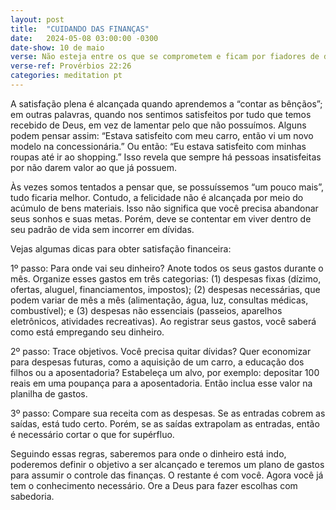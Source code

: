 ```yaml
---
layout: post
title:  "CUIDANDO DAS FINANÇAS"
date:   2024-05-08 03:00:00 -0300
date-show: 10 de maio
verse: Não esteja entre os que se comprometem e ficam por fiadores de dívidas.
verse-ref: Provérbios 22:26
categories: meditation pt
---
```


A satisfação plena é alcançada quando aprendemos a “contar as bênçãos”; em outras palavras, quando nos sentimos satisfeitos por tudo que temos recebido de Deus, em vez de lamentar pelo que não possuímos. Alguns podem pensar assim: “Estava satisfeito com meu carro, então vi um novo modelo na concessionária.” Ou então: “Eu estava satisfeito com minhas roupas até ir ao shopping.” Isso revela que sempre há pessoas insatisfeitas por não darem valor ao que já possuem.

Às vezes somos tentados a pensar que, se possuíssemos “um pouco mais”, tudo ficaria melhor. Contudo, a felicidade não é alcançada por meio do acúmulo de bens materiais. Isso não significa que você precisa abandonar seus sonhos e suas metas. Porém, deve se contentar em viver dentro de seu padrão de vida sem incorrer em dívidas.

Vejas algumas dicas para obter satisfação financeira:

1º passo: Para onde vai seu dinheiro? Anote todos os seus gastos durante o mês. Organize esses gastos em três categorias: (1) despesas fixas (dízimo, ofertas, aluguel, financiamentos, impostos); (2) despesas necessárias, que podem variar de mês a mês (alimentação, água, luz, consultas médicas, combustível); e (3) despesas não essenciais (passeios, aparelhos eletrônicos, atividades recreativas). Ao registrar seus gastos, você saberá como está empregando seu dinheiro.

2º passo: Trace objetivos. Você precisa quitar dívidas? Quer economizar para despesas futuras, como a aquisição de um carro, a educação dos filhos ou a aposentadoria? Estabeleça um alvo, por exemplo: depositar 100 reais em uma poupança para a aposentadoria. Então inclua esse valor na planilha de gastos.

3º passo: Compare sua receita com as despesas. Se as entradas cobrem as saídas, está tudo certo. Porém, se as saídas extrapolam as entradas, então é necessário cortar o que for supérfluo.

Seguindo essas regras, saberemos para onde o dinheiro está indo, poderemos definir o objetivo a ser alcançado e teremos um plano de gastos para assumir o controle das finanças. O restante é com você. Agora você já tem o conhecimento necessário. Ore a Deus para fazer escolhas com sabedoria.
